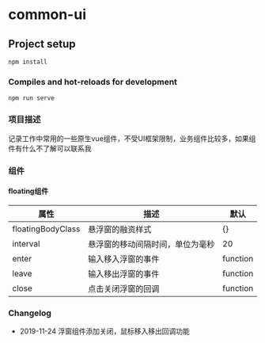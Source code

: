 # common-ui

## Project setup
```
npm install
```

### Compiles and hot-reloads for development
```
npm run serve
```

### 项目描述
记录工作中常用的一些原生vue组件，不受UI框架限制，业务组件比较多，如果组件有什么不了解可以联系我

### 组件
#### floating组件
属性|描述|默认
-|-|-
floatingBodyClass|悬浮窗的融资样式|{}
interval|悬浮窗的移动间隔时间，单位为毫秒|20
enter|输入移入浮窗的事件|function
leave|输入移出浮窗的事件|function
close|点击关闭浮窗的回调|function

### Changelog
* 2019-11-24 浮窗组件添加关闭，鼠标移入移出回调功能